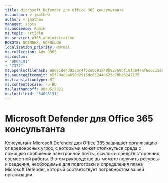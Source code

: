 ```yaml
---
title: Microsoft Defender для Office 365 консультанта
ms.author: v-jmathew
author: v-jmathew
manager: scotv
ms.audience: Admin
ms.topic: article
ms.service: o365-administration
ROBOTS: NOINDEX, NOFOLLOW
localization_priority: Normal
ms.collection: Adm_O365
ms.custom:
- "9004191"
- "7372"
ms.openlocfilehash: e8071de43932bc4f5ca6691a48b92768df18fab47ef6e6112ecc8604678b6408
ms.sourcegitcommit: b5f7da89a650d2915dc652449623c78be6247175
ms.translationtype: MT
ms.contentlocale: ru-RU
ms.lasthandoff: 08/05/2021
ms.locfileid: "54098131"
---
```

# <a name="microsoft-defender-for-office-365-advisor"></a>Microsoft Defender для Office 365 консультанта

Консультант [Microsoft Defender для Office 365](https://go.microsoft.com/fwlink/?linkid=2146614) защищает организацию от вредоносных угроз, с которыми может столкнуться среда с помощью сообщений электронной почты, ссылок и средств сторонних совместной работы. В этом руководстве вы можете получить ресурсы и сведения, необходимые для подготовки и определения плана Microsoft Defender, который соответствует потребностям вашей организации.
